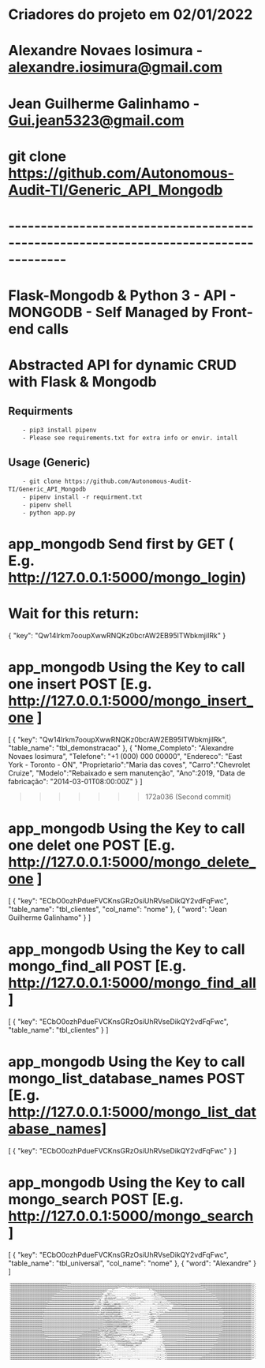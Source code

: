 # Criadores do projeto em 02/01/2022
# Alexandre Novaes Iosimura - alexandre.iosimura@gmail.com 
# Jean Guilherme Galinhamo - Gui.jean5323@gmail.com
# git clone https://github.com/Autonomous-Audit-TI/Generic_API_Mongodb
#  -------------------------------------------------------------------------------------
# Flask-Mongodb & Python 3 - API - MONGODB - Self Managed by Front-end calls
# ######################################################################################
# **Abstracted API for dynamic CRUD with Flask & Mongodb** #

## Requirments
```
	- pip3 install pipenv
	- Please see requirements.txt for extra info or envir. intall

```

## Usage (Generic)
```
	- git clone https://github.com/Autonomous-Audit-TI/Generic_API_Mongodb
	- pipenv install -r requirment.txt
	- pipenv shell
	- python app.py

```

# app_mongodb Send first by GET ( E.g. http://127.0.0.1:5000/mongo_login) 
# Wait for this return:

{
    "key": "Qw14lrkm7ooupXwwRNQKz0bcrAW2EB95lTWbkmjiIRk"
}

# app_mongodb Using the Key to call one insert POST [E.g. http://127.0.0.1:5000/mongo_insert_one ]
[
    {
        "key": "Qw14lrkm7ooupXwwRNQKz0bcrAW2EB95lTWbkmjiIRk",
        "table_name": "tbl_demonstracao"
    },
       {
        "Nome_Completo": "Alexandre Novaes Iosimura",
        "Telefone": "+1 (000) 000 00000",
        "Endereco": "East York - Toronto - ON",
        "Proprietario":"Maria das coves",
        "Carro":"Chevrolet Cruize",
        "Modelo":"Rebaixado e sem manutenção",
        "Ano":2019,
        "Data de fabricação": "2014-03-01T08:00:00Z"
    }
]
>>>>>>> 172a036 (Second commit)

# app_mongodb Using the Key to call one delet one POST [E.g. http://127.0.0.1:5000/mongo_delete_one ]

[
    {
        "key": "ECbO0ozhPdueFVCKnsGRzOsiUhRVseDikQY2vdFqFwc",
        "table_name": "tbl_clientes",
        "col_name": "nome"
    },
    {
        "word": "Jean Guilherme Galinhamo"
    }
]


# app_mongodb Using the Key  to call  mongo_find_all  POST [E.g. http://127.0.0.1:5000/mongo_find_all]

[
    {
        "key": "ECbO0ozhPdueFVCKnsGRzOsiUhRVseDikQY2vdFqFwc",
        "table_name": "tbl_clientes"
    }
]


# app_mongodb Using the Key to call mongo_list_database_names POST [E.g. http://127.0.0.1:5000/mongo_list_database_names]

[
    {
        "key": "ECbO0ozhPdueFVCKnsGRzOsiUhRVseDikQY2vdFqFwc"
    }
]

# app_mongodb Using the Key to call mongo_search POST [E.g. http://127.0.0.1:5000/mongo_search]

[
    {
        "key": "ECbO0ozhPdueFVCKnsGRzOsiUhRVseDikQY2vdFqFwc",
        "table_name": "tbl_universal",
        "col_name": "nome"
    },
    {
        "word": "Alexandre"
    }
]

<img src='https://github.com/Autonomous-Audit-TI/Generic_API_Mongodb/blob/main/logo.png'>
